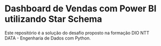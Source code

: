 # Dashboard de Vendas com Power BI utilizando Star Schema

Este repositório é a solução do desafio proposto na formação DIO NTT DATA - Engenharia de Dados com Python.
